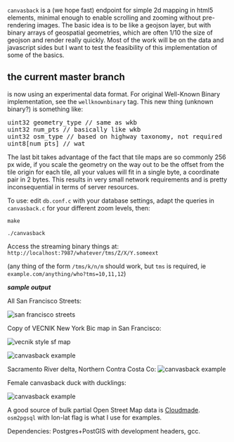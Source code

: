 `canvasback` is a (we hope fast) endpoint for simple 2d mapping in html5 elements, minimal 
enough to enable scrolling and zooming without pre-rendering images. The basic
idea is to be like a geojson layer, but with binary arrays of geospatial geometries,
which are often 1/10 the size of geojson and render really quickly. Most of 
the work will be on the data and javascript sides but I want to test the 
feasibility of this implementation of some of the basics.

## the current master branch

is now using an experimental data format. For original Well-Known Binary implementation, see the `wellknownbinary` tag. This new thing (unknown binary?) is something like:

<pre>
uint32 geometry_type // same as wkb
uint32 num_pts // basically like wkb
uint32 osm_type // based on highway taxonomy, not required
uint8[num_pts] // wat
</pre>

The last bit takes advantage of the fact that tile maps are so commonly 256 px
 wide, if you scale the geometry on the way out to be the offset from the tile
 origin for each tile, all your values will fit in a single byte, a coordinate
 pair in 2 bytes. This results in very small network requirements and is
 pretty inconsequential in terms of server resources. 

To use: edit `db.conf.c` with your database settings, adapt the
queries in `canvasback.c` for your different zoom levels, then:

`make`

`./canvasback`

Access the streaming binary things at: `http://localhost:7987/whatever/tms/Z/X/Y.someext`

(any thing of the form `/tms/k/n/m` should work, but `tms` is required, ie `example.com/anything/who?tms=10,11,12`)

***sample output***

All San Francisco Streets:

![san francisco streets](http://h.sfgeo.org/tmp/pics/osm_streets_padded_wkb.png)

Copy of VECNIK New York Bic map in San Francisco:

![vecnik style sf map](http://h.sfgeo.org/tmp/pics/comolosvizzualiteros.png)

![canvasback
example](http://h.sfgeo.org/tmp/pics/railways_canvasback.jpg)

Sacramento River delta, Northern Contra Costa Co:
![canvasback
example](http://h.sfgeo.org/tmp/pics/delta_canvasback.jpg)

Female canvasback duck with ducklings:

![canvasback example](http://upload.wikimedia.org/wikipedia/commons/3/35/Aythya_valisineria2.jpg)

A good source of bulk partial Open Street Map data is [Cloudmade](http://downloads.cloudmade.com/).
`osm2pgsql` with lon-lat flag is what I use for examples.

Dependencies: Postgres+PostGIS with development headers, gcc.
